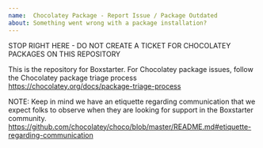 ```yaml
---
name:  Chocolatey Package - Report Issue / Package Outdated
about: Something went wrong with a package installation?
---
```


STOP RIGHT HERE - DO NOT CREATE A TICKET FOR CHOCOLATEY PACKAGES ON THIS REPOSITORY

This is the repository for Boxstarter. For Chocolatey package issues, follow the Chocolatey package triage process https://chocolatey.org/docs/package-triage-process

NOTE: Keep in mind we have an etiquette regarding communication that we expect folks to observe when they are looking for support in the Boxstarter community. https://github.com/chocolatey/choco/blob/master/README.md#etiquette-regarding-communication